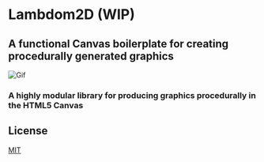 # Lambdom2D (WIP) 

## A functional Canvas boilerplate for creating procedurally generated graphics

![Gif](https://i.gyazo.com/b12bf1ba4501952538cec4fbe34fd001.gif)
 
### A highly modular library for producing graphics procedurally in the HTML5 Canvas

## License
[MIT](https://choosealicense.com/licenses/mit/)



